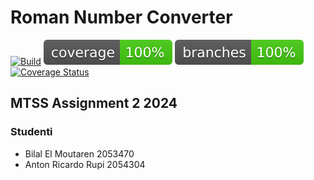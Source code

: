 # Roman Number Converter

[![Build](https://github.com/CHXSER/MTSS-Second-Assignment/actions/workflows/build.yml/badge.svg)](https://github.com/CHXSER/MTSS-Second-Assignment/actions/workflows/build.yml)
![coverage](.github/badges/jacoco.svg)
![branches_coveralls](.github/badges/branches.svg)
[![Coverage Status](https://coveralls.io/repos/github/CHXSER/MTSS-Second-Assignment/badge.svg?branch=master)](https://coveralls.io/github/CHXSER/MTSS-Second-Assignment?branch=master)

## MTSS Assignment 2 2024

### Studenti

- Bilal El Moutaren 2053470
- Anton Ricardo Rupi 2054304